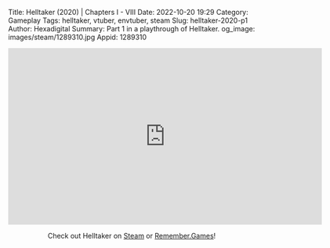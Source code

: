 Title: Helltaker (2020) | Chapters I - VIII
Date: 2022-10-20 19:29
Category: Gameplay
Tags: helltaker, vtuber, envtuber, steam
Slug: helltaker-2020-p1
Author: Hexadigital
Summary: Part 1 in a playthrough of Helltaker.
og_image: images/steam/1289310.jpg
Appid: 1289310

<center><iframe src="https://www.youtube.com/embed/h7Q1h5Yix2s?feature=oembed" allow="accelerometer; autoplay; encrypted-media; gyroscope; picture-in-picture" width="640" height="360" frameborder="0"></iframe>

Check out Helltaker on [Steam](https://store.steampowered.com/app/1289310/?curator_clanid=34633900) or [Remember.Games](https://remember.games/game/1062/helltaker/)!</center>